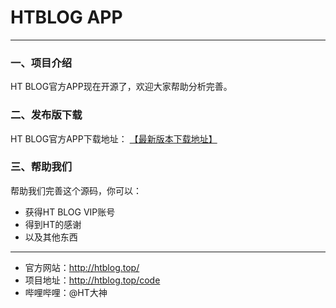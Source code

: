 # HTBLOG APP
----------------------
### 一、项目介绍
HT BLOG官方APP现在开源了，欢迎大家帮助分析完善。
### 二、发布版下载
HT BLOG官方APP下载地址：
[【最新版本下载地址】](http://htblog.top/ "点击此处下载HTBLOG最新APP")  
### 三、帮助我们
帮助我们完善这个源码，你可以：
* 获得HT BLOG VIP账号
* 得到HT的感谢
* 以及其他东西
----------------------
* 官方网站：http://htblog.top/
* 项目地址：http://htblog.top/code
* 哔哩哔哩：@HT大神
